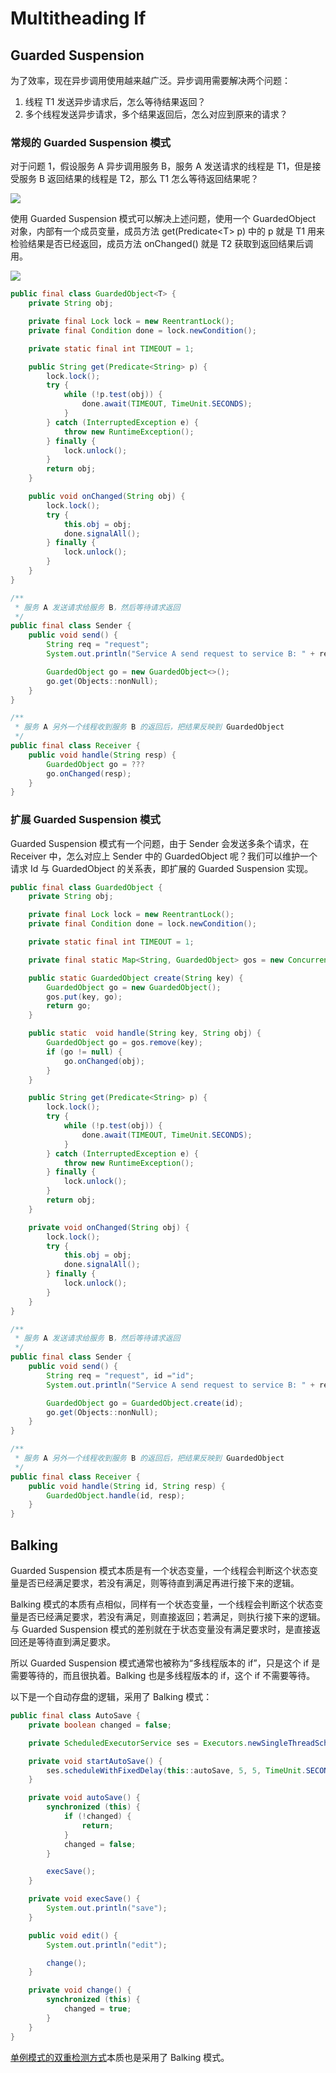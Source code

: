 # Multitheading If

## Guarded Suspension

为了效率，现在异步调用使用越来越广泛。异步调用需要解决两个问题：

1. 线程 T1 发送异步请求后，怎么等待结果返回？
2. 多个线程发送异步请求，多个结果返回后，怎么对应到原来的请求？

### 常规的 Guarded Suspension 模式

对于问题 1，假设服务 A 异步调用服务 B，服务 A 发送请求的线程是 T1，但是接受服务 B 返回结果的线程是 T2，那么 T1 怎么等待返回结果呢？

![](../../../.gitbook/assets/image%20%28147%29.png)

使用 Guarded Suspension 模式可以解决上述问题，使用一个 GuardedObject 对象，内部有一个成员变量，成员方法 get\(Predicate&lt;T&gt; p\) 中的 p 就是 T1 用来检验结果是否已经返回，成员方法  onChanged\(\) 就是 T2 获取到返回结果后调用。

![](../../../.gitbook/assets/image%20%2872%29.png)

```java
public final class GuardedObject<T> {
    private String obj;

    private final Lock lock = new ReentrantLock();
    private final Condition done = lock.newCondition();

    private static final int TIMEOUT = 1;

    public String get(Predicate<String> p) {
        lock.lock();
        try {
            while (!p.test(obj)) {
                done.await(TIMEOUT, TimeUnit.SECONDS);
            }
        } catch (InterruptedException e) {
            throw new RuntimeException();
        } finally {
            lock.unlock();
        }
        return obj;
    }

    public void onChanged(String obj) {
        lock.lock();
        try {
            this.obj = obj;
            done.signalAll();
        } finally {
            lock.unlock();
        }
    }
}

/**
 * 服务 A 发送请求给服务 B，然后等待请求返回
 */
public final class Sender {
    public void send() {
        String req = "request";
        System.out.println("Service A send request to service B: " + req);

        GuardedObject go = new GuardedObject<>();
        go.get(Objects::nonNull);
    }
}

/**
 * 服务 A 另外一个线程收到服务 B 的返回后，把结果反映到 GuardedObject
 */
public final class Receiver {
    public void handle(String resp) {
        GuardedObject go = ???
        go.onChanged(resp);
    }
}
```

### 扩展 Guarded Suspension 模式

Guarded Suspension 模式有一个问题，由于 Sender 会发送多条个请求，在 Receiver 中，怎么对应上 Sender 中的 GuardedObject 呢？我们可以维护一个请求 Id 与 GuardedObject 的关系表，即扩展的 Guarded Suspension 实现。

```java
public final class GuardedObject {
    private String obj;

    private final Lock lock = new ReentrantLock();
    private final Condition done = lock.newCondition();

    private static final int TIMEOUT = 1;

    private final static Map<String, GuardedObject> gos = new ConcurrentHashMap<>();

    public static GuardedObject create(String key) {
        GuardedObject go = new GuardedObject();
        gos.put(key, go);
        return go;
    }

    public static  void handle(String key, String obj) {
        GuardedObject go = gos.remove(key);
        if (go != null) {
            go.onChanged(obj);
        }
    }

    public String get(Predicate<String> p) {
        lock.lock();
        try {
            while (!p.test(obj)) {
                done.await(TIMEOUT, TimeUnit.SECONDS);
            }
        } catch (InterruptedException e) {
            throw new RuntimeException();
        } finally {
            lock.unlock();
        }
        return obj;
    }

    private void onChanged(String obj) {
        lock.lock();
        try {
            this.obj = obj;
            done.signalAll();
        } finally {
            lock.unlock();
        }
    }
}

/**
 * 服务 A 发送请求给服务 B，然后等待请求返回
 */
public final class Sender {
    public void send() {
        String req = "request", id ="id";
        System.out.println("Service A send request to service B: " + req);

        GuardedObject go = GuardedObject.create(id);
        go.get(Objects::nonNull);
    }
}

/**
 * 服务 A 另外一个线程收到服务 B 的返回后，把结果反映到 GuardedObject
 */
public final class Receiver {
    public void handle(String id, String resp) {
        GuardedObject.handle(id, resp);
    }
}
```

## Balking

Guarded Suspension 模式本质是有一个状态变量，一个线程会判断这个状态变量是否已经满足要求，若没有满足，则等待直到满足再进行接下来的逻辑。

Balking 模式的本质有点相似，同样有一个状态变量，一个线程会判断这个状态变量是否已经满足要求，若没有满足，则直接返回；若满足，则执行接下来的逻辑。与 Guarded Suspension 模式的差别就在于状态变量没有满足要求时，是直接返回还是等待直到满足要求。

所以 Guarded Suspension 模式通常也被称为“多线程版本的 if”，只是这个 if 是需要等待的，而且很执着。Balking 也是多线程版本的 if，这个 if 不需要等待。

以下是一个自动存盘的逻辑，采用了 Balking 模式：

```java
public final class AutoSave {
    private boolean changed = false;

    private ScheduledExecutorService ses = Executors.newSingleThreadScheduledExecutor();

    private void startAutoSave() {
        ses.scheduleWithFixedDelay(this::autoSave, 5, 5, TimeUnit.SECONDS);
    }

    private void autoSave() {
        synchronized (this) {
            if (!changed) {
                return;
            }
            changed = false;
        }

        execSave();
    }

    private void execSave() {
        System.out.println("save");
    }

    public void edit() {
        System.out.println("edit");

        change();
    }

    private void change() {
        synchronized (this) {
            changed = true;
        }
    }
}
```

[单例模式的双重检测方式](../../../computer-science/design-patterns/singleton.md#xian-cheng-an-quan)本质也是采用了 Balking 模式。

